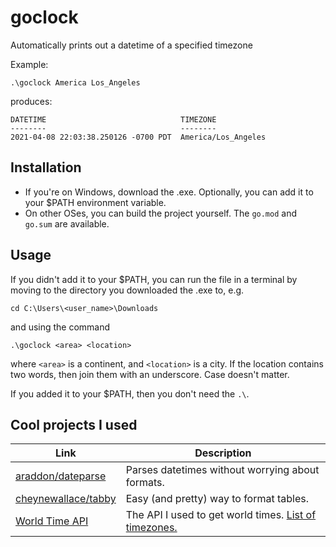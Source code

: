 # goclock
Automatically prints out a datetime of a specified timezone

Example:
```
.\goclock America Los_Angeles
```
produces:
```
DATETIME                              TIMEZONE
--------                              --------
2021-04-08 22:03:38.250126 -0700 PDT  America/Los_Angeles
```

## Installation
- If you're on Windows, download the .exe. Optionally, you can add it to your $PATH environment variable.
- On other OSes, you can build the project yourself. The `go.mod` and `go.sum` are available.

## Usage
If you didn't add it to your $PATH, you can run the file in a terminal by moving to the directory you downloaded the .exe to, e.g.
```
cd C:\Users\<user_name>\Downloads
```

and using the command
```
.\goclock <area> <location>
```
where `<area>` is a continent, and `<location>` is a city. If the location contains two words, then join them with an underscore. Case doesn't matter.

If you added it to your $PATH, then you don't need the `.\`. 

## Cool projects I used 
| Link        | Description |
| ----------- | ----------- |
| [araddon/dateparse](https://github.com/araddon/dateparse) | Parses datetimes without worrying about formats. |
| [cheynewallace/tabby](https://github.com/cheynewallace/tabby) | Easy (and pretty) way to format tables. |
| [World Time API](http://worldtimeapi.org/) | The API I used to get world times. [List of timezones.](http://worldtimeapi.org/timezones) |
